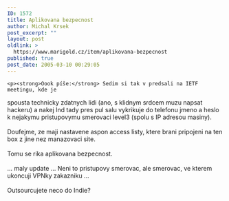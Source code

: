 ```yaml
---
ID: 1572
title: Aplikovana bezpecnost
author: Michal Krsek
post_excerpt: ""
layout: post
oldlink: >
  https://www.marigold.cz/item/aplikovana-bezpecnost
published: true
post_date: 2005-03-10 00:29:05
---
```

	<p><strong>Oook píše:</strong> Sedim si tak v predsali na IETF meetingu, kde je
spousta technicky zdatnych lidi (ano, s klidnym srdcem muzu napsat
hackeru) a nakej Ind tady pres pul salu vykrikuje do telefonu jmeno a
heslo k nejakymu pristupovymu smerovaci level3 (spolu s IP adresou
masiny).<br />
<br />
Doufejme, ze maji nastavene aspon access listy, ktere brani pripojeni na ten box z jine nez manazovaci site. <br />
<br />
Tomu se rika aplikovana bezpecnost. <br />
<br />
... maly update ... Neni to pristupovy smerovac, ale smerovac, ve kterem ukoncuji VPNky zakazniku ... <br />
<br />
Outsourcujete neco do Indie?</p>